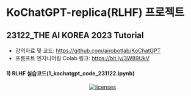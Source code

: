 # KoChatGPT-replica(RLHF) 프로젝트

## 23122_THE AI KOREA 2023 Tutorial
- 강의자료 및 코드: https://github.com/airobotlab/KoChatGPT
- 프롬프트 엔지니어링 Colab 링크: https://bit.ly/3W89UkV

#### 1) RLHF 실습코드(1_kochatgpt_code_231122.ipynb)
<p align="center">
  <a href="https://colab.research.google.com/drive/1_aws1VolXkvd4xIrFExTdc3qd1hm7nNv?usp=sharing">
    <img alt="licenses" src="https://colab.research.google.com/assets/colab-badge.svg"></a>
  <a href="https://github.com/airobotlab/KoChatGPT/stargazers">
</p>
